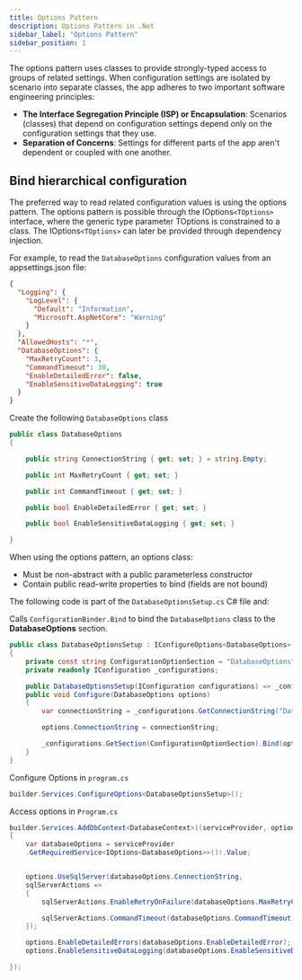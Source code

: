 ```yaml
---
title: Options Pattern
description: Options Pattern in .Net
sidebar_label: "Options Pattern"
sidebar_position: 1
---
```


The options pattern uses classes to provide strongly-typed access to groups of related settings. When configuration settings are isolated by scenario into separate classes, the app adheres to two important software engineering principles:

- **The Interface Segregation Principle (ISP) or Encapsulation**: Scenarios (classes) that depend on configuration settings depend only on the configuration settings that they use.
- **Separation of Concerns**: Settings for different parts of the app aren't dependent or coupled with one another.

## Bind hierarchical configuration

The preferred way to read related configuration values is using the options pattern. The options pattern is possible through the IOptions`<TOptions>` interface, where the generic type parameter TOptions is constrained to a class. The IOptions`<TOptions>` can later be provided through dependency injection.

For example, to read the `DatabaseOptions` configuration values from an appsettings.json file:

```json
{
  "Logging": {
    "LogLevel": {
      "Default": "Information",
      "Microsoft.AspNetCore": "Warning"
    }
  },
  "AllowedHosts": "*",
  "DatabaseOptions": {
    "MaxRetryCount": 3,
    "CommandTimeout": 30,
    "EnableDetailedError": false,
    "EnableSensitiveDataLogging": true
  }
}
```

Create the following `DatabaseOptions` class

```csharp
public class DatabaseOptions
{

    public string ConnectionString { get; set; } = string.Empty;

    public int MaxRetryCount { get; set; }

    public int CommandTimeout { get; set; }

    public bool EnableDetailedError { get; set; }

    public bool EnableSensitiveDataLogging { get; set; }

}
```

When using the options pattern, an options class:

- Must be non-abstract with a public parameterless constructor
- Contain public read-write properties to bind (fields are not bound)

The following code is part of the `DatabaseOptionsSetup.cs` C# file and:

Calls `ConfigurationBinder.Bind` to bind the `DatabaseOptions` class to the **DatabaseOptions** section.

```csharp
public class DatabaseOptionsSetup : IConfigureOptions<DatabaseOptions>
{
    private const string ConfigurationOptionSection = "DatabaseOptions";
    private readonly IConfiguration _configurations;

    public DatabaseOptionsSetup(IConfiguration configurations) => _configurations = configurations;
    public void Configure(DatabaseOptions options)
    {
        var connectionString = _configurations.GetConnectionString("Database");

        options.ConnectionString = connectionString;

        _configurations.GetSection(ConfigurationOptionSection).Bind(options);
    }
}
```

Configure Options in `program.cs`

```csharp
builder.Services.ConfigureOptions<DatabaseOptionsSetup>();
```

Access options in `Program.cs`

```csharp
builder.Services.AddDbContext<DatabaseContext>((serviceProvider, options) =>
{
    var databaseOptions = serviceProvider
    .GetRequiredService<IOptions<DatabaseOptions>>()!.Value;


    options.UseSqlServer(databaseOptions.ConnectionString,
    sqlServerActions =>
    {
        sqlServerActions.EnableRetryOnFailure(databaseOptions.MaxRetryCount);

        sqlServerActions.CommandTimeout(databaseOptions.CommandTimeout);
    });

    options.EnableDetailedErrors(databaseOptions.EnableDetailedError);
    options.EnableSensitiveDataLogging(databaseOptions.EnableSensitiveDataLogging); //Only in local or development environment

});
```
